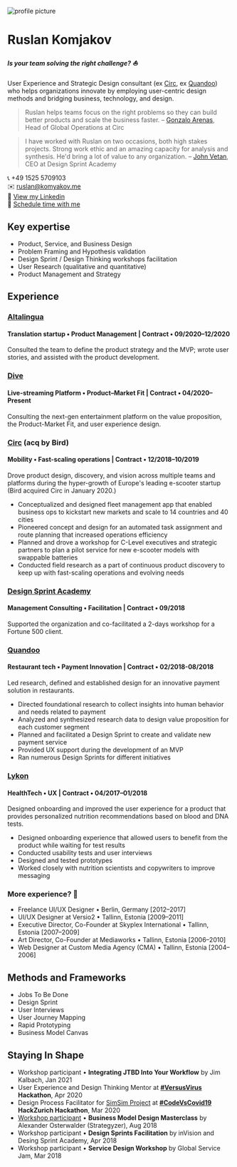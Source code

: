 ![profile picture](https://static1.squarespace.com/static/57c8d56429687f78380be96a/t/6001b684de6cf72a3b992fac/1610724996548/profile-picture-400.jpg)

# Ruslan Komjakov

##### Is your team solving the right challenge? ⛵

User Experience and Strategic Design consultant (ex [Circ](https://www.linkedin.com/company/wecirc), ex [Quandoo](https://www.linkedin.com/company/quandoo/)) who helps organizations innovate by employing user-centric design methods and bridging business, technology, and design.

> Ruslan helps teams focus on the right problems so they can build better products and scale the business faster. – [Gonzalo Arenas](https://www.linkedin.com/in/gonzaloarenas/), Head of Global Operations at Circ

> I have worked with Ruslan on two occasions, both high stakes projects. Strong work ethic and an amazing capacity for analysis and synthesis. He'd bring a lot of value to any organization. – [John Vetan](https://www.linkedin.com/in/johnvetan/), CEO at Design Sprint Academy

📞 +49 1525 5709103   
✉️  ruslan@komyakov.me  
🔗 [View my Linkedin](https://www.linkedin.com/in/ruslankomjakov)   
📅 [Schedule time with me](https://calendly.com/ruslankomjakov/interview)

## Key expertise

* Product, Service, and Business Design
* Problem Framing and Hypothesis validation
* Design Sprint / Design Thinking workshops facilitation
* User Research (qualitative and quantitative)
* Product Management and Strategy

## Experience

<!-- ### Product Manager -->
### [Altalingua](https://www.linkedin.com/company/altalingua-world/)   

#### Translation startup • Product Management | Contract • 09/2020–12/2020

Consulted the team to define the product strategy and the MVP; wrote user stories, and assisted with the product development.

<!-- ### [Altalingua](https://www.linkedin.com/company/altalingua-world/) • Product Manager (Contract, 09/2020 – 12/2020)

#### Translation startup

Consulted the team to define the product strategy and the MVP; wrote user stories, and assisted with the product development. -->

<!-- ### [Dive](https://diveee.com/) • Head of Design (04/2020 – 12/2020) -->
### [Dive](https://diveee.com/)

#### Live-streaming Platform • Product–Market Fit | Contract • 04/2020–Present

Consulting the next-gen entertainment platform on the value proposition, the Product-Market Fit, and user experience design.

<!-- ### [Circ](https://www.linkedin.com/company/wecirc) (acq by Bird) • Sr. Product Designer (Contract, 12/2018 – 10/2019) -->
### [Circ](https://www.linkedin.com/company/wecirc) (acq by Bird)

#### Mobility • Fast-scaling operations | Contract • 12/2018–10/2019

Drove product design, discovery, and vision across multiple teams and platforms during the hyper-growth of Europe's leading e-scooter startup (Bird acquired Circ in January 2020.)

* Conceptualized and designed fleet management app that enabled business ops to kickstart new markets and scale to 14 countries and 40 cities
* Pioneered concept and design for an automated task assignment and route planning that increased operations efficiency
* Planned and drove a workshop for C-Level executives and strategic partners to plan a pilot service for new e-scooter models with swappable batteries
* Conducted field research as a part of continuous product discovery to keep up with fast-scaling operations and evolving needs

<!-- ### [Design Sprint Academy](https://designsprint.academy) • Workshop Facilitator (Contract, 09/2018) -->
### [Design Sprint Academy](https://designsprint.academy)

#### Management Consulting • Facilitation | Contract • 09/2018

Supported the organization and co-facilitated a 2-days workshop for a Fortune 500 client.

<!-- ### [Quandoo](https://www.linkedin.com/company/quandoo/) • Sr. Product Designer (Contract, 02/2018 - 08/2018) -->
### [Quandoo](https://www.linkedin.com/company/quandoo/)

#### Restaurant tech • Payment Innovation | Contract • 02/2018-08/2018

Led research, defined and established design for an innovative payment solution in restaurants.

* Directed foundational research to collect insights into human behavior and needs related to payment
* Analyzed and synthesized research data to design value proposition for each customer segment
* Planned and facilitated a Design Sprint to create and validate new payment service
* Provided UX support during the development of an MVP
* Ran numerous Design Sprints for different initiatives

<!-- ### [Lykon](https://www.linkedin.com/company/lykon/) • User Experience Designer (Contract, 04/2017 – 01/2018) -->
### [Lykon](https://www.linkedin.com/company/lykon/)

#### HealthTech • UX | Contract • 04/2017–01/2018

Designed onboarding and improved the user experience for a product that provides personalized nutrition recommendations based on blood and DNA tests.

* Designed onboarding experience that allowed users to benefit from the product while waiting for test results
* Conducted usability tests and user interviews
* Designed and tested prototypes
* Worked closely with nutrition scientists and copywriters to improve messaging

### More experience? 💁

* Freelance UI/UX Designer • Berlin, Germany [2012–2017]
* UI/UX Designer at Versio2 • Tallinn, Estonia [2009–2011]
* Executive Director, Co-Founder at Skyplex International • Tallinn, Estonia [2007–2009]
* Art Director, Co-Founder at Mediaworks • Tallinn, Estonia [2006–2010]
* Web Designer at Custom Media Agency (CMA) • Tallinn, Estonia [2004–2006]

## Methods and Frameworks

* Jobs To Be Done
* Design Sprint
* User Interviews
* User Journey Mapping
* Rapid Prototyping
* Business Model Canvas

## Staying In Shape

* Workshop participant • **Integrating JTBD Into Your Workflow** by Jim Kalbach, Jan 2021
* User Experience and Design Thinking Mentor at **[#VersusVirus](https://www.versusvirus.ch/april-hackathon) Hackathon**, Apr 2020
* Design Process Facilitator for [SimSim Project](https://devpost.com/software/door-opening-project) at **[#CodeVsCovid19](https://www.codevscovid19.org/) HackZurich Hackathon**, Mar 2020
* [Workshop participant](https://www.smartcertificate.com/SmartDiploma/Default.aspx?OtPHtMo%2bNHRww0RLiKM9p0j%2fZOr3QBTtQYJ1UUtVyPsG78fBN5n8Xudd%2fkYitHlf) • **Business Model Design Masterclass** by Alexander Osterwalder (Strategyzer), Aug 2018
* Workshop participant • **Design Sprints Facilitation** by inVision and Desing Sprint Academy, Apr 2018
* Workshop participant • **Service Design Workshop** by Global Service Jam, Mar 2018
